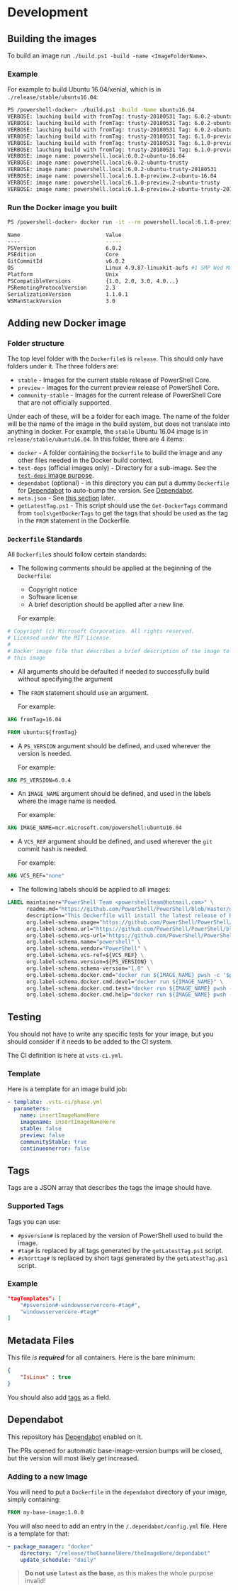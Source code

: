 # Development

## Building the images

To build an image run `./build.ps1 -build -name <ImageFolderName>`.

### Example

For example to build Ubuntu 16.04/xenial, which is in `./release/stable/ubuntu16.04`:

```sh
PS /powershell-docker> ./build.ps1 -Build -Name ubuntu16.04
VERBOSE: lauching build with fromTag: trusty-20180531 Tag: 6.0.2-ubuntu-16.04 PSversion: 6.0.2
VERBOSE: lauching build with fromTag: trusty-20180531 Tag: 6.0.2-ubuntu-trusty PSversion: 6.0.2
VERBOSE: lauching build with fromTag: trusty-20180531 Tag: 6.0.2-ubuntu-trusty-20180531 PSversion: 6.0.2
VERBOSE: lauching build with fromTag: trusty-20180531 Tag: 6.1.0-preview.2-ubuntu-16.04 PSversion: 6.1.0~preview.2
VERBOSE: lauching build with fromTag: trusty-20180531 Tag: 6.1.0-preview.2-ubuntu-trusty PSversion: 6.1.0~preview.2
VERBOSE: lauching build with fromTag: trusty-20180531 Tag: 6.1.0-preview.2-ubuntu-trusty-20180531 PSversion: 6.1.0~preview.2
VERBOSE: image name: powershell.local:6.0.2-ubuntu-16.04
VERBOSE: image name: powershell.local:6.0.2-ubuntu-trusty
VERBOSE: image name: powershell.local:6.0.2-ubuntu-trusty-20180531
VERBOSE: image name: powershell.local:6.1.0-preview.2-ubuntu-16.04
VERBOSE: image name: powershell.local:6.1.0-preview.2-ubuntu-trusty
VERBOSE: image name: powershell.local:6.1.0-preview.2-ubuntu-trusty-20180531
```

### Run the Docker image you built

```sh
PS /powershell-docker> docker run -it --rm powershell.local:6.1.0-preview.2-ubuntu-16.04 pwsh -c '$psversiontable'

Name                           Value
----                           -----
PSVersion                      6.0.2
PSEdition                      Core
GitCommitId                    v6.0.2
OS                             Linux 4.9.87-linuxkit-aufs #1 SMP Wed Mar 14 15:12:16 UTC 2018
Platform                       Unix
PSCompatibleVersions           {1.0, 2.0, 3.0, 4.0...}
PSRemotingProtocolVersion      2.3
SerializationVersion           1.1.0.1
WSManStackVersion              3.0
```

## Adding new Docker image

### Folder structure

The top level folder with the `Dockerfile`s is `release`.
This should only have folders under it.
The three folders are:

* `stable` - Images for the current stable release of PowerShell Core.
* `preview` - Images for the current preview release of PowerShell Core.
* `community-stable` - Images for the current release of PowerShell Core that are not officially supported.

Under each of these, will be a folder for each image.
The name of the folder will be the name of the image in the build system, but does not translate into anything in docker.
For example, the `stable` Ubuntu 16.04 image is in `release/stable/ubuntu16.04`.
In this folder, there are 4 items:

* `docker` - A folder containing the `Dockerfile` to build the image and any other files needed in the Docker build context.
* `test-deps` (official images only) - Directory for a sub-image. See the [`test-deps` image purpose](./index.md#test-dep-images).
* `dependabot` (optional) - in this directory you can put a dummy `Dockerfile` for [Dependabot](https://dependabot.com) to auto-bump the version. See [Dependabot](#dependabot).
* `meta.json` - See [this section](#metadata-files) later.
* `getLatestTag.ps1` - This script should use the `Get-DockerTags` command from `tools\getDockerTags` to get the tags that should be used as the tag in the `FROM` statement in the Dockerfile.

### `Dockerfile` Standards

All `Dockerfile`s should follow certain standards:

* The following comments should be applied at the beginning of the `Dockerfile`:

  * Copyright notice
  * Software license
  * A brief description should be applied after a new line.

   For example:

```dockerfile
# Copyright (c) Microsoft Corporation. All rights reserved.
# Licensed under the MIT License.
#
# Docker image file that describes a brief description of the image to describe
# this image
```

* All arguments should be defaulted if needed to successfully build without specifying the argument

* The `FROM` statement should use an argument.
  
  For example:

```dockerfile
ARG fromTag=16.04

FROM ubuntu:${fromTag}
```

* A `PS_VERSION` argument should be defined, and used wherever the version is needed.
  
  For example:

```dockerfile
ARG PS_VERSION=6.0.4
```

* An `IMAGE_NAME` argument should be defined, and used in the labels where the image name is needed.

  For example:

```dockerfile
ARG IMAGE_NAME=mcr.microsoft.com/powershell:ubuntu16.04
```

* A `VCS_REF` argument should be defined, and used wherever the `git` commit hash is needed.

  For example:

```dockerfile
ARG VCS_REF="none"
```

* The following labels should be applied to all images:

```dockerfile
LABEL maintainer="PowerShell Team <powershellteam@hotmail.com>" \
      readme.md="https://github.com/PowerShell/PowerShell/blob/master/docker/README.md" \
      description="This Dockerfile will install the latest release of PowerShell." \
      org.label-schema.usage="https://github.com/PowerShell/PowerShell/tree/master/docker#run-the-docker-image-you-built" \
      org.label-schema.url="https://github.com/PowerShell/PowerShell/blob/master/docker/README.md" \
      org.label-schema.vcs-url="https://github.com/PowerShell/PowerShell-Docker" \
      org.label-schema.name="powershell" \
      org.label-schema.vendor="PowerShell" \
      org.label-schema.vcs-ref=${VCS_REF} \
      org.label-schema.version=${PS_VERSION} \
      org.label-schema.schema-version="1.0" \
      org.label-schema.docker.cmd="docker run ${IMAGE_NAME} pwsh -c '$psversiontable'" \
      org.label-schema.docker.cmd.devel="docker run ${IMAGE_NAME}" \
      org.label-schema.docker.cmd.test="docker run ${IMAGE_NAME} pwsh -c Invoke-Pester" \
      org.label-schema.docker.cmd.help="docker run ${IMAGE_NAME} pwsh -c Get-Help"
```

## Testing

You should not have to write any specific tests for your image,
but you should consider if it needs to be added to the CI system.

The CI definition is here at `vsts-ci.yml`.

### Template

Here is a template for an image build job:

```yaml
- template: .vsts-ci/phase.yml
  parameters:
    name: insertImageNameHere
    imagename: insertImageNameHere
    stable: false
    preview: false
    communityStable: true
    continueonerror: false
```

## Tags

Tags are a JSON array that describes the tags the image should have.

### Supported Tags

Tags you can use:

  * `#psversion#` is replaced by the version of PowerShell used to build the image.
  * `#tag#` is replaced by all tags generated by the `getLatestTag.ps1` script.
  * `#shorttag#` is replaced by short tags generated by the `getLatestTag.ps1` script.

### Example

```json
"tagTemplates": [
    "#psversion#-windowsservercore-#tag#",
    "windowsservercore-#tag#"
]
```

## Metadata Files

This file *is **required*** for all containers. Here is the bare minimum:

```json
{
    "IsLinux" : true
}
```

You should also add [tags](#tags) as a field.

## Dependabot

This repository has [Dependabot](https://dependabot.com) enabled on it.

The PRs opened for automatic base-image-version bumps will be closed, but the version will most likely get increased.

### Adding to a new Image

You will need to put a `Dockerfile` in the `dependabot` directory of your image, simply containing:

```dockerfile
FROM my-base-image:1.0.0
```

You will also need to add an entry in the `/.dependabot/config.yml` file. Here is a template for that:

```yaml
- package_manager: "docker"
    directory: "/release/theChannelHere/theImageHere/dependabot"
    update_schedule: "daily"
```

> **Do not use `latest` as the base**, as this makes the whole purpose invalid!
